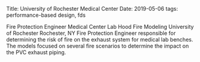 Title: University of Rochester Medical Center
Date: 2019-05-06
tags: performance-based design, fds

Fire Protection Engineer
Medical Center Lab Hood Fire Modeling
University of Rochester
Rochester, NY
Fire Protection Engineer responsible for determining the risk of fire on the exhaust system for medical lab benches. The models focused on several fire scenarios to determine the impact on the PVC exhaust piping.

